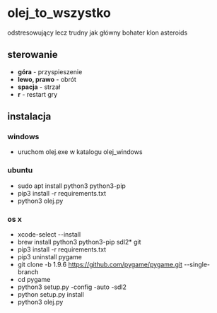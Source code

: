 # olej_to_wszystko
odstresowujący lecz trudny jak główny bohater klon asteroids

## sterowanie
* **góra** - przyspieszenie
* **lewo, prawo** - obrót
* **spacja** - strzał
* **r** - restart gry

## instalacja
### windows
* uruchom olej.exe w katalogu olej_windows
### ubuntu
* sudo apt install python3 python3-pip
* pip3 install -r requirements.txt
* python3 olej.py
### os x 
* xcode-select --install
* brew install python3 python3-pip sdl2* git
* pip3 install -r requirements.txt
* pip3 uninstall pygame
* git clone -b 1.9.6 https://github.com/pygame/pygame.git --single-branch
* cd pygame
* python3 setup.py -config -auto -sdl2
* python setup.py install
* python3 olej.py
